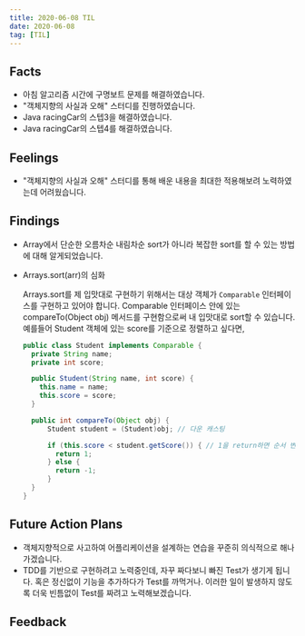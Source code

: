 ```yaml
---
title: 2020-06-08 TIL
date: 2020-06-08
tag: [TIL]
---
```


## Facts

- 아침 알고리즘 시간에 구명보트 문제를 해결하였습니다.
- "객체지향의 사실과 오해" 스터디를 진행하였습니다.
- Java racingCar의 스텝3을 해결하였습니다.
- Java racingCar의 스텝4를 해결하였습니다.

## Feelings

- "객체지향의 사실과 오해" 스터디를 통해 배운 내용을 최대한 적용해보려 노력하였는데 어려웠습니다.

## Findings

- Array에서 단순한 오름차순 내림차순 sort가 아니라 복잡한 sort를 할 수 있는 방법에 대해 알게되었습니다.
- Arrays.sort(arr)의 심화

  Arrays.sort를 제 입맛대로 구현하기 위해서는 대상 객체가 `Comparable` 인터페이스를 구현하고 있어야 합니다. Comparable 인터페이스 안에 있는 compareTo(Object obj) 메서드를 구현함으로써 내 입맛대로 sort할 수 있습니다. 예를들어 Student 객체에 있는 score를 기준으로 정렬하고 싶다면,

  ```java
  public class Student implements Comparable {
    private String name;
    private int score;

    public Student(String name, int score) {
      this.name = name;
      this.score = score;
    }

    public int compareTo(Object obj) {
        Student student = (Student)obj; // 다운 캐스팅

        if (this.score < student.getScore()) { // 1을 return하면 순서 변경
          return 1;
        } else {
          return -1;
        }
    }
  }
  ```

## Future Action Plans

- 객체지향적으로 사고하여 어플리케이션을 설계하는 연습을 꾸준히 의식적으로 해나가겠습니다.
- TDD를 기반으로 구현하려고 노력중인데, 자꾸 짜다보니 빠진 Test가 생기게 됩니다. 혹은 정신없이 기능을 추가하다가 Test를 까먹거나. 이러한 일이 발생하지 않도록 더욱 빈틈없이 Test를 짜려고 노력해보겠습니다.

## Feedback
